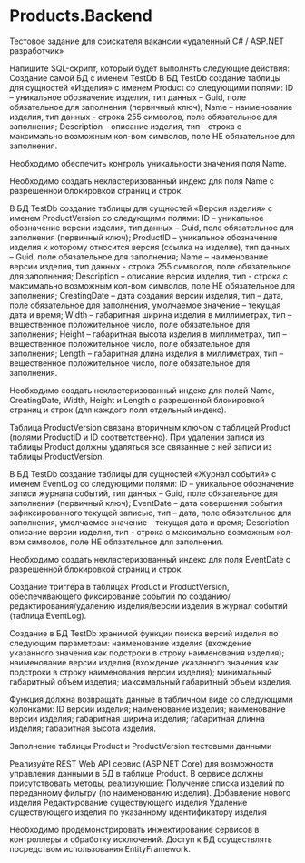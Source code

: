 # Products.Backend
Тестовое задание для соискателя вакансии 
«удаленный C# / ASP.NET разработчик»

Напишите SQL-скрипт, который будет выполнять следующие действия:
Создание самой БД с именем TestDb
В БД TestDb создание таблицы для сущностей «Изделия» с именем Product со следующими полями:
ID – уникальное обозначение изделия, тип данных – Guid, поле обязательное для заполнения (первичный ключ);
Name – наименование изделия, тип данных - строка 255 символов, поле обязательное для заполнения;
Description – описание изделия, тип - строка с максимально возможным кол-вом символов, поле НЕ обязательное для заполнения.

Необходимо обеспечить контроль уникальности значения поля Name.

Необходимо создать некластеризованный индекс для поля Name с разрешенной блокировкой страниц и строк.

В БД TestDb создание таблицы для сущностей «Версия изделия» с именем ProductVersion со следующими полями:
ID – уникальное обозначение версии изделия, тип данных – Guid, поле обязательное для заполнения (первичный ключ);
ProductID – уникальное обозначение изделия к которому относится версия (ссылка на изделие), тип данных – Guid, поле обязательное для заполнения;
Name – наименование версии изделия, тип данных - строка 255 символов, поле обязательное для заполнения;
Description – описание версии изделия, тип - строка с максимально возможным кол-вом символов, поле НЕ обязательное для заполнения; 
CreatingDate – дата создания версии изделия, тип – дата, поле обязательное для заполнения, умолчаемое значение – текущая дата и время;
Width – габаритная ширина изделия в миллиметрах, тип – вещественное положительное число, поле обязательное для заполнения;
Height – габаритная высота изделия в миллиметрах, тип – вещественное положительное число, поле обязательное для заполнения;
Length – габаритная длина изделия в миллиметрах, тип – вещественное положительное число, поле обязательное для заполнения.

Необходимо создать некластеризованный индекс для полей Name, CreatingDate, Width, Height и Length с разрешенной блокировкой страниц и строк (для каждого поля отдельный индекс).

Таблица ProductVersion связана вторичным ключом с таблицей Product (полями ProductID и ID соответственно). При удалении записи из таблицы Product должны удаляться все связанные с ней записи из таблицы ProductVersion.

В БД TestDb создание таблицы для сущностей «Журнал событий» с именем EventLog со следующими полями:
ID – уникальное обозначение записи журнала событий, тип данных – Guid, поле обязательное для заполнения (первичный ключ);
EventDate – дата совершения события зафиксированного текущей записью, тип – дата, поле обязательное для заполнения, умолчаемое значение – текущая дата и время;
Description – описание версии изделия, тип - строка с максимально возможным кол-вом символов, поле НЕ обязательное для заполнения.

Необходимо создать некластеризованный индекс для поля EventDate с разрешенной блокировкой страниц и строк.

Создание триггера в таблицах Product и ProductVersion, обеспечивающего фиксирование событий по созданию/редактирования/удалению изделия/версии изделия в журнал событий (таблица EventLog).

Создание в БД TestDb хранимой функции поиска версий изделия по следующим параметрам:
наименование изделия (вхождение указанного значения как подстроки в строку наименования изделия);
наименование версии изделия (вхождение указанного значения как подстроки в строку наименования версии изделия);
минимальный габаритный объем изделия;
максимальный габаритный объем изделия. 

Функция должна возвращать данные в табличном виде со следующими колонками:
ID версии изделия;
наименование изделия;
наименование версии изделия;
габаритная ширина изделия;
габаритная длинна изделия;
габаритная высота изделия.

Заполнение таблицы Product и ProductVersion тестовыми данными

Реализуйте REST Web API сервис (ASP.NET Core) для возможности управления данными в БД в таблице Product. В сервисе должны присутствовать методы, реализующие:
Получение списка изделий по переданному фильтру (по наименованию изделия). 
Добавление нового изделия
Редактирование существующего изделия
Удаление существующего изделия по указанному идентификатору изделия

Необходимо продемонстрировать инжектирование сервисов в контроллеры и обработку исключений. Доступ к БД осуществлять посредством использования EntityFramework.
